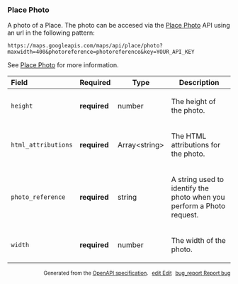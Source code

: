 <!--- This is a generated file, do not edit! -->
<!--- [START maps_http_schema_placephoto] -->
<h3 class="schema-object" id="PlacePhoto">Place Photo</h3>

A photo of a Place. The photo can be accesed via the [Place Photo](https://developers.google.com/places/web-service/photos) API using an url in the following pattern:

```
https://maps.googleapis.com/maps/api/place/photo?maxwidth=400&photoreference=photoreference&key=YOUR_API_KEY
```

See [Place Photo](https://developers.google.com/places/web-service/photos) for more information.

| Field               | Required     | Type                | Description                                                                                                                 |
| :------------------ | ------------ | ------------------- | --------------------------------------------------------------------------------------------------------------------------- |
| `height`            | **required** | number              | <div class="nonref-property-description"><p>The height of the photo.</p></div>                                              |
| `html_attributions` | **required** | Array&lt;string&gt; | <div class="nonref-property-description"><p>The HTML attributions for the photo.</p></div>                                  |
| `photo_reference`   | **required** | string              | <div class="nonref-property-description"><p>A string used to identify the photo when you perform a Photo request.</p></div> |
| `width`             | **required** | number              | <div class="nonref-property-description"><p>The width of the photo.</p></div>                                               |

<p style="text-align: right; font-size: smaller;">Generated from the <a class="gc-analytics-event" data-category="GMP" data-label="openapi-github" href="https://github.com/googlemaps/openapi-specification" title="Google Maps Platform OpenAPI Specification" class="external">OpenAPI specification</a>.
<a class="gc-analytics-event" data-category="GMP" data-label="openapi-github" style="margin-left: 5px;" href="https://github.com/googlemaps/openapi-specification/blob/main/specification/schemas/PlacePhoto.yml" title="Edit on GitHub"><span class="material-icons">edit</span> Edit</a>
<a class="gc-analytics-event" data-category="GMP" data-label="openapi-github" style="margin-left: 5px;" href="https://github.com/googlemaps/openapi-specification/issues/new?assignees=&labels=type%3A+bug%2C+triage+me&template=bug_report.md&title=[schemas] Bug - PlacePhoto" title="File bug for schemas on GitHub"><span class="material-icons">bug_report</span> Report bug</a>
</p>

<!--- [END maps_http_schema_placephoto] -->
